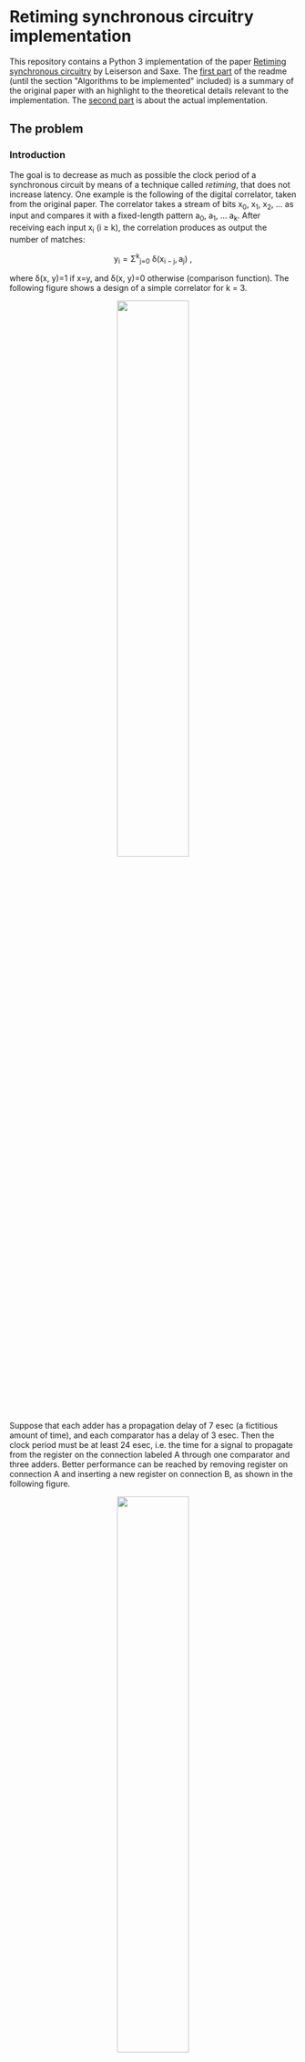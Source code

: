 # Retiming synchronous circuitry implementation

This repository contains a Python 3 implementation of the paper [Retiming synchronous circuitry](https://people.eecs.berkeley.edu/~alanmi/courses/2008_290A/papers/leiserson_tech86.pdf) by Leiserson and Saxe.
The [first part](https://github.com/ciamir51/new-retiming#introduction) of the readme (until the section "Algorithms to be implemented" included) is a summary of the original paper with an highlight to the theoretical details relevant to the implementation. The [second part](https://github.com/ciamir51/new-retiming#algorithms-implementation) is about the actual implementation.

## The problem

### Introduction
The goal is to decrease as much as possible the clock period of a synchronous circuit by means of a technique called _retiming_, that does not increase latency. One example is the following of the digital correlator, taken from the original paper. The correlator takes a stream of bits x<sub>0</sub>, x<sub>1</sub>, x<sub>2</sub>, ... as input and compares it with a fixed-length pattern          a<sub>0</sub>, a<sub>1</sub>, ... a<sub>k</sub>. After receiving each input x<sub>i</sub> (i &ge; k), the correlation produces as output the number of matches:

<p align="center">
     y<sub>i</sub> = Σ<sup>k</sup><sub>j=0</sub>  δ(x<sub>i − j</sub>, a<sub>j</sub>) ,
</p>

where δ(x, y)=1 if x=y, and  δ(x, y)=0 otherwise (comparison function).
The following figure shows a design of a simple correlator for k = 3.
<p align="center">
    <img width="50%" src="images/correlator.png" />
</p>
Suppose that each adder has a propagation delay of 7 esec (a fictitious amount of time), and each comparator has a delay of 3 esec. Then the clock period must be at least 24 esec, i.e. the time for a signal to propagate from the register on the connection labeled A through one comparator and three adders. 
Better performance can be reached by removing register on connection A and inserting a new register on connection B, as shown in the following figure.
<p align="center">
    <img width="50%" src="images/correlatormod.png" />
</p>
The clock period now is decreased by 7 esec. 

**Retiming** is the technique of inserting and deleting registers in such a way as to preserve function, and it can be used to produce faster circuits.


### Preliminaries

Circuits are modelled as graphs, as shown in the figure below, where there is the graph of the first correlator. 
<p align="center">
    <img width="50%" src="images/correlatorgraph.png" />
</p>

Each vertex is weighted with its propagation delay *d(v)*, while each edge is weighted with its register count *w(e)*.
In the following they are called **delay** and **weight**.
A simple path p is a path from a vertex to another that contains no vertex twice. The notion of delay *d*(*p)* and weight *w*(*p)* for paths as the sum of delays of the vertices in the path and the sum of weights of the edges in the path.

#### Constraints for physical feasibility
* **D1.** d(v) nonnegative for each vertex
* **W1.** w(v) nonnegative integer for each edge
* **W2.** In any directed cycle of G, there exists at least one edge e with w\(e\)&gt;0.

#### CP algorithm
This is an algorithm that computes the clock period of a circuit. The clock period is defined as:
<p align="center">
    cp(G)=max{d(p) : w(p)=0}
</p>

**Algorithm CP:**
1. Let G0 be the G subgraph with only those edges e with w(e)=0
2. By **W2.**, G0 is acyclic. Perform a topological sort such that vertices are totally ordered with respect to the edges (if u -> v, then u<v). 
3. Visit vertices in that order, for each v compute Δ(v) as follows:
	* If no in_edge(v), Δ(v):=d(v)
	* otherwise, Δ(v):=d(v)+max{Δ(u): u is incoming to v with edge e and w(e)=0}
4.  cp(G) = max<sub>v</sub> Δ(v)

Running time is O(|E|).

### Retiming

A retiming is a function r that assigns to each vertex an integer (positive or negative) r(v). It specifies a transformation to a new graph G<sub>r</sub> that has the same vertices, edges and delays, but different weights such that for each edge e that links u to v,  w<sub>r</sub>(e)=w(e)+r(v)-r(u).

#### Condition for a legal retiming
It can be proved that a retiming r is legal if G<sub>r</sub> satisfies W1.

## Algorithms to be implemented

### WD
Algorithm to compute the matrices W and D (shape: |V| x |V| ), defined like this:
* W(u,v) = min{w(p): u -p-> v} (minimum number of registers in a path between u and v)
* D(u,v) = max{d(p): u-p->v and w(p)=W(u,v)}

The theoretical details of this algorithm are not relevant for the implementation, for more about the implementation details see the doc.
### OPT1
Algorithm that given a circuit G, returns the optimal cp and the corresponding retiming r.
First, it is important to say that the following **conditions for a legal retiming** can be proved:
1. r(u)-r(v) &le; w(e) for every edge u-e->v AND
2.  r(u)-r(v) &le; w(e) for all vertices u,v such that D(u,v) &gt; c.

**OPT1 algorithm:**
1. Compute W and D with WD algorithm
2. Sort the elements in the range of D
3. Binary search among the elements of D for the minimum achievable cp, to test whether each potential clock period c is feasible, apply the Bellman-Ford algorithm to determine if the conditions for a legal retiming can be satisfied.
4. For the minimum achievable clock period, use the values for the r(v) found by BF.

Running time: O( |V|<sup>3</sup>lg(|V|) )

**BF algorithm:**
Algorithm that solves a set of linear inequalities.
 1. Create a graph with a vertex for every variable and such that for every inequality x<sub>j</sub> - x<sub>i</sub> &le; b<sub>k</sub> there is an edge from i to j with weight b<sub>k</sub>.
 2. create a new node *start* linked with all the others with weight 0
 3. find the shortest paths from *start* to all the other nodes with [Bellman-Ford](https://en.wikipedia.org/wiki/Bellman–Ford_algorithm). If BF fails, the set of inequalities is unsolvable, if BF finds all the shortest paths, then the cost of the shortest-path(*start*, i) is a feasible assignment to x<sub>i</sub>.

This is a general theoretical description. For the actual implementation in our particular case, see the docs.

### OPT2
Like OPT1, but the test of feasibility is done with FEAS algorithm, which is described below. Running time: O( |V| |E| lg(|V|) )

**FEAS**
Check if a certain clock period c is feasible.
1. For each vertex v, set r(v):=0
2. Repeat for |V|-1 times:
	* Compute G<sub>r</sub> from r
	*  Run CP algorithm on  G<sub>r</sub> to determine Δ(v) for each v
	* For each v s.t. Δ(v)>c, set r(v):=r(v)+1
3. Run CP algorithm on  G<sub>r</sub>. If cp( G<sub>r</sub>)>c, then c is not feasible. Otherwise c is feasible and r is the desired retiming.  
## Algorithms implementation

Docs are already compiled in the *doc* directory. Open [doc/build/html/index.html](doc/build/html/index.html) in any browser for the documentation index.
The implementation relies on the [NetworkX](https://networkx.github.io) library to build graphs, and uses the wrapper pattern to wrap the DiGraph object of NetworkX (for directed graph) within another object that implements the algorithm to be implemented and other auxiliary methods. The two main classes are GraphWrapper \([doc here](doc/build/html/GraphWrapper.html)\) and NewGraphWrapper \([doc here](doc/build/html/NewGraphWrapper.html)\). 
The first was used for OPT1 and OPT2, but a better version of OPT2 is contained in NewGraphWrapper. Also, in GraphWrapper there are some auxiliary function useful to create random tests such that:
* check_legal_retimed_graph: checks if the graph is legal after retiming, i.e. if all the w(e)>=0 (condition W1.).
* set_retimed_graph: applies the retiming r on the graph if it's legal. Check done with check_legal_retimed_graph.

Other useful functions are in utils.py.
For the details about OPT1 and OPT2, see the docs for GraphWrapper and NewGraphWrapper.



## Requirements
In this implementation were used:
* **Python**: version 3.7.4. 
* **Pip**: version 20.1.1.

It is suggested to use a [python virtual environment](https://docs.python.org/3/library/venv.html).

After activating the virtual environment, install python dependecies with the following bash command:
```shell script
pip install -r requirements.txt
```

**Issue on MacOS:** On MacOS it may be needed to install graphviz with  
```shell script
brew install graphviz
```
and then install pygraphviz with 

```shell script
pip install --install-option="--include-path=/usr/local/include/" --install-option="--library-path=/usr/local/lib/" pygraphviz
```


In addition to this, it is necessary to make a modification to the file of the NetworkX library, which can be found at \<your-venv\>/lib/\<your-python-version\>/site-packages/networkx/algorithms/shortest_paths/dense.py (if you used a Python virtual environment). The file modification (within the function floyd_warshall_predecessor_and_distance) is shown below:
```diff
@@ -107,9 +107,11 @@
     # dictionary-of-dictionaries representation for dist and pred
     # use some defaultdict magick here
     # for dist the default is the floating point inf value
-    dist = defaultdict(lambda: defaultdict(lambda: float('inf')))
+    from Wrappers.GraphWrapper import CustomWeight
+
+    dist = defaultdict(lambda: defaultdict(lambda: CustomWeight(float('inf'), float('inf'))))
     for u in G:
-        dist[u][u] = 0
+        dist[u][u] = CustomWeight(0, 0)
     pred = defaultdict(dict)
     # initialize path distance dictionary to be the adjacency matrix
     # also set the distance to self to 0 (zero diagonal)
```

This is needed to adapt the Floyd-Warshall algorithm for all pairs shortest paths to the case of two-dimensional weights, and it is needed to run the WD algorithm.

## Run the algorithm on custom graphs

In order to run the algorithms on custom graphs, there is the following script:

```shell script

python3 run_opt.py [-h] --input INPUT --opt OPT [--output OUTPUT] [--print_WD]
                  [--draw_retimed_graph [DRAW_RETIMED_GRAPH]]

```
This script provides also a visualization of the graph, as well as the possibility of writing into a dot file the retimed graph returned by the algorithm selected.

These are the arguments of the script:

| Argument  | Description |
| ------------------------------------------------------------------------- | -------------------------------------------------------------- |
| -h, --help                                                                | show the help message and exit  |
|  --input INPUT, -i INPUT                                                  | Path of the .dot file of the input graph. **REQUIRED** |
|  --opt OPT, -opt OPT                                                      | Algorithm to use. Can be 1 (OPT1) or 2 (OPT2). **REQUIRED** |
|  --output OUTPUT, -o OUTPUT                                               | Path for storing the retimed graph |
|  --print_WD, -wd                                                          | Option to print the matrices W and D. |
|   --draw_retimed_graph [DRAW_RETIMED_GRAPH], -draw [DRAW_RETIMED_GRAPH]   |  Option for drawing the retimed graph. Without arguments, it draws both the node ids and delays. You can specify the argument "ids" if you want only node ids printed, or "delays" if you want only component                                                                           delays printed. |

                
## Test creation

Graph to be tested generated random with the file test_generator.py (see the docs for details).
To run the graph test generator:
```shell script
python3 test_generator.py
```
The rationale of the creation of the tests is: by definition of the clock period, if we have a circuit with any edge e s.t. w(e)&ge;1, we know a priori that the optimal cp is max<sub>v</sub>d(v). After the creation of a random graph with this condition though, we want to randomise the graph in order to be difficult for OPT1/2 to find the retiming requested, therefore we exploit the retiming property that says that a retiming does not change the function of the circuit. Therefore we create a random retiming (and change the structure of the graph) in order to create the test graphs.
### Random retiming legal by construction
This is done by the function in utils.py called random_retime. It finds, for each node, the lowerbound and the upperbound for the retiming of that node, and then  
chooses a random integer between LB and UB.  
Here is how the bounds are found:  
  
1. set r(v):=0 for each v  
2. For each node v:  
	 * find what is the minimum retimed incoming weight min_in_w_r  
	 * find what is the minimum retimed outcoming weight min_out_w_r  
3. The retiming is a random integer number between (-min_in_w_r, min_out_w_r)

An example is in the figure below.

<p align="center">
    <img width="40%" src="images/graph.png" />
</p>

Let's try to find the retiming for the central highlighted node. First we have to calculate the temporary retiming for the incoming and outcoming edges:

<p align="center">
    <img width="40%" src="images/retimedgraph.png" />
</p>

Now we see that min_in_w_r=0, while min_out_w_r=2. Therefore the interval is (0, 2). Let's try to set a retiming lower than the LB, for instance -1. From the formula of the retiming, the edge with wr=0 would have a new wr=-1, that violates W1. The same is if we try to set a retiming higher than 2.

### Run selected tests

To run some selected tests, create a folder called selected_tests:
```shell script
mkdir selected_tests
```
and move some test graphs in there. Then, run:

```shell script
chmod +x run_selected_tests.sh
./run_selected_tests.sh
```


## Assessment and Profiling

To profile the code with cProfile, change the name of the file you want to run in the file time_profile.sh. Then:

```shell script
chmod +x time_profile.sh
./time_profile.sh
```
will open a window in your browser. This visualisation was used to optimise iteratively the code of OPT2.

Profiles made with cProfile are in the [profile](profiles/) folder. In order to visualise a profile, the command is:
```shell script
snakeviz path-to-the-file
```
From those profile is clear the improvement of the NewGraphWrapper implementation of OPT2 (its profile is [here](profiles/N_200_p_0d75_upw_1000_upd_1000_algo3.profile)) from the GraphWrapper one (profiled [here](profiles/N_200_p_0d75_upw_1000_upd_1000_algo2.profile)).

The time analyisis of the algorithms is in [Test/stat_files/test.csv](Test/stat_files/test.csv), a preview is reported below. Note that the field "algorithm" can have values 1, 2, 3. 1 means OPT1, 2 means OPT2 old implementation and 3 means OPT2 new implementation. In total, there are about 800 random tests in the csv and all the algorithms implemented passed them successfully.

<p align="center">
  <a href="Test/stat_files/test.csv">
    <img src="images/csvpreview.png" width="100%" />
  </a>
</p>

In order to assess the time complexity of OPT1 and OPT2, respectively O( |V|<sup>3</sup>lg(|V|) ) and O( |V| |E| lg(|V|) ), the two were compared in different scenarios, such as fixed number of nodes and varying number of edges, fixed number of edges and varying number of nodes, high and low number of edges. The results are shown in the plots below. The implementation of OPT2 is the one in NewWrapperGraph.

<p float="center">
  <img src="images/V100time.png" width="49%" />
  <img src="images/e2100time.png" width="49.85%" /> 
</p>

<p float="center">
  <img src="images/ve_time.png" width="49%" />
  <img src="images/ev2time.png" width="49%" /> 
</p>

Also memory consumption was analysed. The plots are shown below. We can see that the memory complexity for the two algorithms is similar, except in the scenario where |V|=|E|, in which OPT1 consumes more memory.

<p float="center">
  <img src="images/memv100.png" width="49%" />
  <img src="images/memoryev2.png" width="49.85%" /> 
</p>

<p align="center">
  <img align="center" src="images/memoryve.png" width="49%" />
</p>


